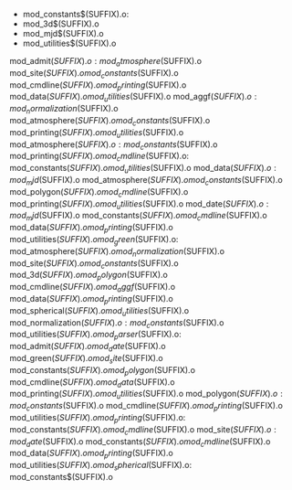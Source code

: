 * mod_constants$(SUFFIX).o:
* mod_3d$(SUFFIX).o
* mod_mjd$(SUFFIX).o
* mod_utilities$(SUFFIX).o

mod_admit$(SUFFIX).o: mod_atmosphere$(SUFFIX).o mod_site$(SUFFIX).o mod_constants$(SUFFIX).o mod_cmdline$(SUFFIX).o mod_printing$(SUFFIX).o mod_data$(SUFFIX).o mod_utilities$(SUFFIX).o
mod_aggf$(SUFFIX).o: mod_normalization$(SUFFIX).o mod_atmosphere$(SUFFIX).o mod_constants$(SUFFIX).o mod_printing$(SUFFIX).o mod_utilities$(SUFFIX).o
mod_atmosphere$(SUFFIX).o: mod_constants$(SUFFIX).o mod_printing$(SUFFIX).o
mod_cmdline$(SUFFIX).o: mod_constants$(SUFFIX).o mod_utilities$(SUFFIX).o
mod_data$(SUFFIX).o: mod_mjd$(SUFFIX).o mod_atmosphere$(SUFFIX).o mod_constants$(SUFFIX).o mod_polygon$(SUFFIX).o mod_cmdline$(SUFFIX).o mod_printing$(SUFFIX).o mod_utilities$(SUFFIX).o
mod_date$(SUFFIX).o: mod_mjd$(SUFFIX).o mod_constants$(SUFFIX).o mod_cmdline$(SUFFIX).o mod_data$(SUFFIX).o mod_printing$(SUFFIX).o mod_utilities$(SUFFIX).o
mod_green$(SUFFIX).o: mod_atmosphere$(SUFFIX).o mod_normalization$(SUFFIX).o mod_site$(SUFFIX).o mod_constants$(SUFFIX).o mod_3d$(SUFFIX).o mod_polygon$(SUFFIX).o mod_cmdline$(SUFFIX).o mod_aggf$(SUFFIX).o mod_data$(SUFFIX).o mod_printing$(SUFFIX).o mod_spherical$(SUFFIX).o mod_utilities$(SUFFIX).o
mod_normalization$(SUFFIX).o: mod_constants$(SUFFIX).o mod_utilities$(SUFFIX).o
mod_parser$(SUFFIX).o: mod_admit$(SUFFIX).o mod_date$(SUFFIX).o mod_green$(SUFFIX).o mod_site$(SUFFIX).o mod_constants$(SUFFIX).o mod_polygon$(SUFFIX).o mod_cmdline$(SUFFIX).o mod_data$(SUFFIX).o mod_printing$(SUFFIX).o mod_utilities$(SUFFIX).o
mod_polygon$(SUFFIX).o: mod_constants$(SUFFIX).o mod_cmdline$(SUFFIX).o mod_printing$(SUFFIX).o mod_utilities$(SUFFIX).o
mod_printing$(SUFFIX).o: mod_constants$(SUFFIX).o mod_cmdline$(SUFFIX).o
mod_site$(SUFFIX).o: mod_date$(SUFFIX).o mod_constants$(SUFFIX).o mod_cmdline$(SUFFIX).o mod_data$(SUFFIX).o mod_printing$(SUFFIX).o mod_utilities$(SUFFIX).o
mod_spherical$(SUFFIX).o: mod_constants$(SUFFIX).o
